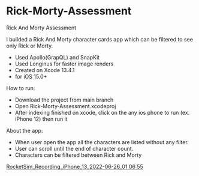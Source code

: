 # Rick-Morty-Assessment
 
Rick And Morty Assessment

I builded a Rick And Morty character cards app which can be filtered to see only Rick or Morty.
- Used Apollo(GrapQL) and SnapKit
- Used Longinus for faster image renders
- Created on Xcode 13.4.1
- for iOS 15.0+

How to run:
- Download the project from main branch 
- Open Rick-Morty-Assessment.xcodeproj
- After indexing finished on xcode, click on the any ios phone to run (ex. iPhone 12) then run it

About the app:

- When user open the app all the characters are listed without any filter.
- User can scroll until the end of character count.
- Characters can be filtered between Rick and Morty

[RocketSim_Recording_iPhone_13_2022-06-26_01 06 55](https://user-images.githubusercontent.com/20578545/175791824-8569e930-9fe1-40ba-afbc-eed1a0ebe619.gif)
